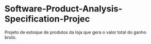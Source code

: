 # Software-Product-Analysis-Specification-Projec
Projeto de estoque de produtos da loja que gera o valor total do ganho bruto.
